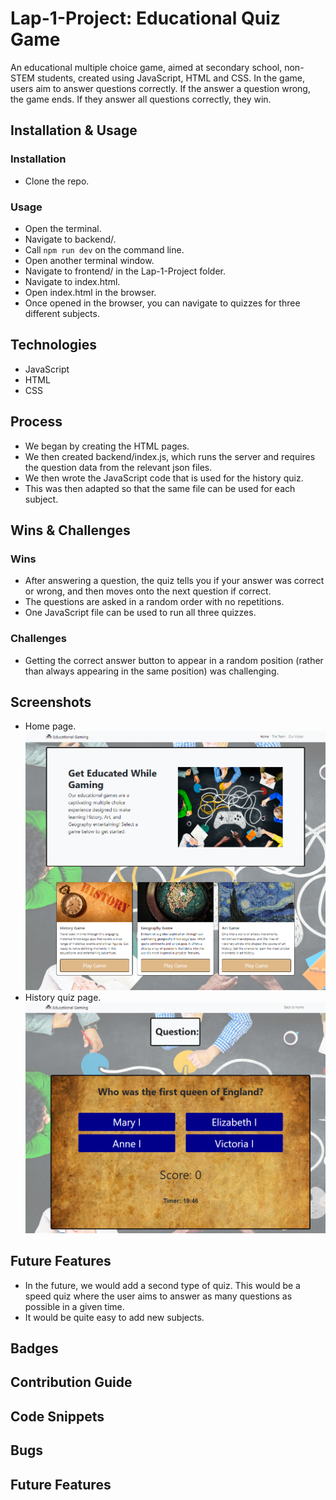 
# Lap-1-Project: Educational Quiz Game
An educational multiple choice game, aimed at secondary school, non-STEM students, created using JavaScript, HTML and CSS. In the game, users aim to answer questions correctly. If the answer a question wrong, the game ends. If they answer all questions correctly, they win.

## Installation & Usage
### Installation
- Clone the repo.

### Usage
- Open the terminal.
- Navigate to backend/.
- Call `npm run dev` on the command line.
- Open another terminal window.
- Navigate to frontend/ in the Lap-1-Project folder.
- Navigate to index.html.
- Open index.html in the browser.
- Once opened in the browser, you can navigate to quizzes for three different subjects.

## Technologies
- JavaScript
- HTML
- CSS

## Process
- We began by creating the HTML pages.
- We then created backend/index.js, which runs the server and requires the question data from the relevant json files.
- We then wrote the JavaScript code that is used for the history quiz.
- This was then adapted so that the same file can be used for each subject.

## Wins & Challenges
### Wins
- After answering a question, the quiz tells you if your answer was correct or wrong, and then moves onto the next question if correct.
- The questions are asked in a random order with no repetitions.
- One JavaScript file can be used to run all three quizzes.
### Challenges
- Getting the correct answer button to appear in a random position (rather than always appearing in the same position) was challenging.

## Screenshots
- Home page.
![Screenshot of the home page.](/frontend/assets/homePageScreenshot.png)
- History quiz page.
![Screenshot of the history quiz page.](/frontend/assets/quizPageScreenshot.png)

## Future Features
- In the future, we would add a second type of quiz. This would be a speed quiz where the user aims to answer as many questions as possible in a given time.
- It would be quite easy to add new subjects.

## Badges
## Contribution Guide
## Code Snippets
## Bugs
## Future Features